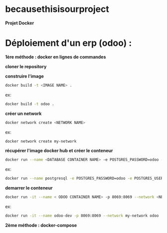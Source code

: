 # becausethisisourproject

**Projet Docker**

# Déploiement d'un erp (odoo) : 

**1ère méthode : docker en lignes de commandes**

__cloner le repository__

__construire l'image__
```sh
docker build -t <IMAGE NAME> .
```
ex:
```sh
docker build -t odoo .
```

__créer un network__
```sh
docker network create <NETWORK NAME>
```
ex:
```sh
docker network create my-network
```

__récupérer l'image docker hub et créer le conteneur__

```sh
docker run --name <DATABASE CONTAINER NAME> -e POSTGRES_PASSWORD=odoo -e POSTGRES_USER=odoo -e POSTGRES_DB=postgres -d postgres --network <NETWORK NAME>
```
ex:
```sh
docker run --name postgresql -e POSTGRES_PASSWORD=odoo -e POSTGRES_USER=odoo -e POSTGRES_DB=postgres -d postgres
```

__demarrer le conteneur__
```sh  
docker run -it --name < ODOO CONTAINER NAME> -p 8069:8069 --network <NETWORK NAME> <IMAGE NAME>
```
ex:
```sh
docker run -it --name odoo-dev -p 8069:8069 --network my-network odoo
```

**2ème méthode : docker-compose**
